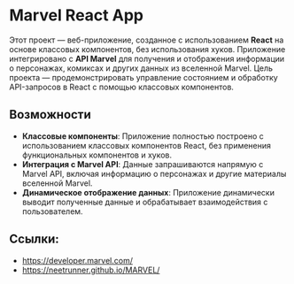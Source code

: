 # Marvel React App

Этот проект — веб-приложение, созданное с использованием **React** на основе классовых компонентов, без использования хуков. Приложение интегрировано с **API Marvel** для получения и отображения информации о персонажах, комиксах и других данных из вселенной Marvel. Цель проекта — продемонстрировать управление состоянием и обработку API-запросов в React с помощью классовых компонентов.

## Возможности

- **Классовые компоненты**: Приложение полностью построено с использованием классовых компонентов React, без применения функциональных компонентов и хуков.
- **Интеграция с Marvel API**: Данные запрашиваются напрямую с Marvel API, включая информацию о персонажах и другие материалы вселенной Marvel.
- **Динамическое отображение данных**: Приложение динамически выводит полученные данные и обрабатывает взаимодействия с пользователем.

## Ссылки:

- https://developer.marvel.com/
- https://neetrunner.github.io/MARVEL/
